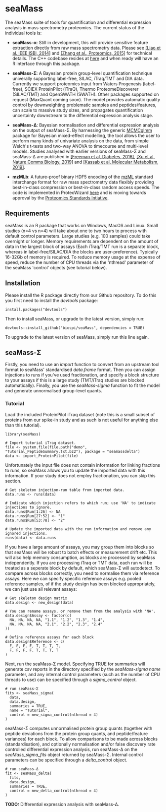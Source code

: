 # seaMass
The seaMass suite of tools for quantification and differential expression analysis in mass spectrometry proteomics. The current status of the individual tools is:

- **seaMass-α**: Still in development, this will provide sensitive feature extraction directly from raw mass spectrometry data. Please see [[Liao et al. IEEE ISBI, 2014]](https://doi.org/10.1109/ISBI.2014.6868123) and [[Zhang et al., Proteomics, 2015]](https://doi.org/10.1002/pmic.201400428) for technical details. The C++ codebase resides at [here](https://github.com/biospi/seaMass-alpha) and when ready will have an R interface through this package.

- **seaMass-Σ**: A Bayesian protein group-level quantification technique univerally supporting label-free, SILAC, iTraq/TMT and DIA data. Currently we support proteomics input from Waters Progenesis (label-free), SCIEX ProteinPilot (iTraQ), Thermo ProteomeDiscoverer (SILAC/TMT) and OpenSWATH (SWATH). Other packages supported on request (MaxQuant coming soon). The model provides automatic quality control by downweighting problematic samples and peptides/features, can scale to massive study sizes, and propagates quantification uncertainty downstream to the differential expression analysis stage. 

- **seaMass-Δ**: Bayesian normalisation and differential expression analysis on the output of seaMass-Σ. By harnessing the generic [MCMCglmm](https://cran.r-project.org/web/packages/MCMCglmm) package for Bayesian mixed-effect modelling, the tool allows the user to perform many kinds of univariate analysis on the data, from simple Welch's t-tests and two-way ANOVA to timecourse and multi-level models. Studies analysed with earlier versions of seaMass-Σ and seaMass-Δ are published in [[Freeman et al, Diabetes, 2016]](	
https://doi.org/10.2337/db15-0835), [[Xu et al, Nature Comms Biology, 2019]](https://doi.org/10.1038/s42003-018-0254-9) and [[Kassab et al, Molecular Metabolism, 2019]](	
https://doi.org/10.1016/j.molmet.2019.08.003).

- **mzMLb**: A future-proof binary HDF5 encoding of the [mzML](http://www.psidev.info/mzML) standard interchange format for raw mass spectrometry data flexibly providing best-in-class compression or best-in-class random access speeds. The code is implemented in ProteoWizard [here](https://github.com/biospi/mzmlb) and is moving towards approval by the [Proteomics Standards Intiative](http://www.psidev.info/).  

## Requirements

seaMass is an R package that works on Windows, MacOS and Linux. Small studies (n=4 vs n=4) will take about one to two hours to process with default control parameters. Large studies (e.g. 100 samples) could take overnight or longer. Memory requirements are dependent on the amount of data in the largest block of assays (Each iTraq/TMT run is a separate block, whereas in label-free/SILAC/DIA the blocks are user-preference). Typically 16-32Gb of memory is required. To reduce memory usage at the expense of speed, reduce the number of CPU threads via the 'nthread' parameter of the seaMass 'control' objects (see tutorial below).

## Installation

Please install the R package directly from our Github repository. To do this you first need to install the *devtools* package: 

```
install.packages("devtools")
```

Then to install seaMass, or upgrade to the latest version, simply run:

```
devtools::install_github("biospi/seaMass", dependencies = TRUE)
```

To upgrade to the latest version of seaMass, simply run this line again.

## seaMass-Σ

Firstly, you need to use an *import* function to convert from an upstream tool format to seaMass' standardised *data.frame* format. Then you can assign injections to runs if you've used fractionation, and specify a block structure to your assays if this is a large study (TMT/iTraq studies are blocked automatically). Finally, you use the *seaMass-sigma* function to fit the model and generate unnormalised group-level quants.

### Tutorial

Load the included ProteinPilot iTraq dataset (note this is a small subset of proteins from our spike-in study and as such is not useful for anything else than this tutorial).

```
library(seaMass)

# Import tutorial iTraq dataset.
file <- system.file(file.path("demo", "Tutorial_PeptideSummary.txt.bz2"), package = "seamassdelta")
data <- import_ProteinPilot(file)
```

Unfortunately the input file does not contain information for linking fractions to runs, so seaMass allows you to update the imported data with this information. If your study does not employ fractionation, you can skip this section.

```
# Get skeleton injection-run table from imported data.
data.runs <- runs(data)

# Indicate which injection refers to which run; use 'NA' to indicate injections to ignore.
data.runs$Run[1:26] <- NA
data.runs$Run[27:52] <- "1"
data.runs$Run[53:78] <- "2"

# Update the imported data with the run information and remove any ignored injections.
runs(data) <- data.runs
```

If you have a large amount of assays, you may group them into blocks so that seaMass will be robust to batch effects or measurement drift etc. This will also help memory consumption, as blocks are processed by seaMass independently. If you are processing iTraq or TMT data, each run will be treated as a seperate block by default, which seaMass-Σ will autodetect. To compare across blocks correctly, you need to normalise them via reference assays. Here we can specify specific reference assays e.g. pooled reference samples, of if the study design has been blocked appropriately, we can just use all relevant assays:

```
# Get skeleton design matrix
data.design <- new_design(data)

# You can rename assays, or remove them from the analysis with 'NA'.
data.design$Assay <- factor(c(
  NA, NA, NA, NA, "1.1", "1.2", "1.3", "1.4",
  NA, NA, NA, NA, "2.1", "2.2", "2.3", "2.4"
))

# Define reference assays for each block
data.design$Reference <- c(
  F, F, F, F, T, T, T, T,
  F, F, F, F, T, T, T, T
)
```

Next, run the seaMass-Σ model. Specifying TRUE for summaries will generate csv reports in the directory specified by the *seaMass-sigma* *name* parameter, and any internal control parameters (such as the number of CPU threads to use) can be specified through a *sigma_control* object. 

```
# run seaMass-Σ
fits <- seaMass_sigma(
  data,
  data.design,
  summaries = TRUE,
  name = "Tutorial",
  control = new_sigma_control(nthread = 4)
)
```

seaMass-Σ computes unnormalised protein group quants (together with peptide deviations from the protein group quants, and peptide/feature variances) for each block. To allow comparisons to be made across blocks (standardisation), and optionally normalisation and/or false discovery rate controlled differential expression analysis, run seaMass-Δ on the *seaMass_sigma_fits* object returned by seaMass-Σ. Internal control parameters can be specified through a *delta_control* object. 

```
# run seaMass-Δ
fit <- seaMass_delta(
  fits,
  data.design,
  summaries = TRUE,
  control = new_delta_control(nthread = 4)
)
```

**TODO:** Differential expression analysis with seaMass-Δ. 
